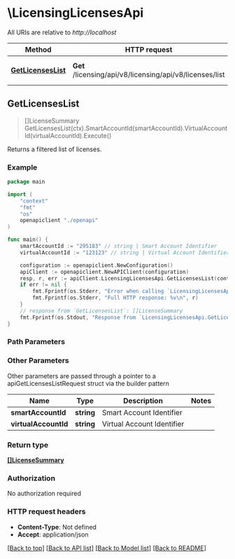 # \LicensingLicensesApi

All URIs are relative to *http://localhost*

Method | HTTP request | Description
------------- | ------------- | -------------
[**GetLicensesList**](LicensingLicensesApi.md#GetLicensesList) | **Get** /licensing/api/v8/licensing/api/v8/licenses/list | Returns a filtered list of licenses.



## GetLicensesList

> []LicenseSummary GetLicensesList(ctx).SmartAccountId(smartAccountId).VirtualAccountId(virtualAccountId).Execute()

Returns a filtered list of licenses.

### Example

```go
package main

import (
    "context"
    "fmt"
    "os"
    openapiclient "./openapi"
)

func main() {
    smartAccountId := "295183" // string | Smart Account Identifier
    virtualAccountId := "123123" // string | Virtual Account Identifier

    configuration := openapiclient.NewConfiguration()
    apiClient := openapiclient.NewAPIClient(configuration)
    resp, r, err := apiClient.LicensingLicensesApi.GetLicensesList(context.Background()).SmartAccountId(smartAccountId).VirtualAccountId(virtualAccountId).Execute()
    if err != nil {
        fmt.Fprintf(os.Stderr, "Error when calling `LicensingLicensesApi.GetLicensesList``: %v\n", err)
        fmt.Fprintf(os.Stderr, "Full HTTP response: %v\n", r)
    }
    // response from `GetLicensesList`: []LicenseSummary
    fmt.Fprintf(os.Stdout, "Response from `LicensingLicensesApi.GetLicensesList`: %v\n", resp)
}
```

### Path Parameters



### Other Parameters

Other parameters are passed through a pointer to a apiGetLicensesListRequest struct via the builder pattern


Name | Type | Description  | Notes
------------- | ------------- | ------------- | -------------
 **smartAccountId** | **string** | Smart Account Identifier | 
 **virtualAccountId** | **string** | Virtual Account Identifier | 

### Return type

[**[]LicenseSummary**](LicenseSummary.md)

### Authorization

No authorization required

### HTTP request headers

- **Content-Type**: Not defined
- **Accept**: application/json

[[Back to top]](#) [[Back to API list]](../README.md#documentation-for-api-endpoints)
[[Back to Model list]](../README.md#documentation-for-models)
[[Back to README]](../README.md)

